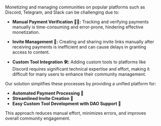 Monetizing and managing communities on popular platforms such as Discord, Telegram, and Slack can be challenging due to:

- **Manual Payment Verification 🕵️‍♂️:** Tracking and verifying payments manually is time-consuming and error-prone, hindering effective monetization.
  
- **Invite Management 📩:** Creating and sharing invite links manually after receiving payments is inefficient and can cause delays in granting access to content.

- **Custom Tool Integration 🛠️:** Adding custom tools to platforms like Discord requires significant technical expertise and effort, making it difficult for many users to enhance their community management.

Our solution simplifies these processes by providing a unified platform for:

- **Automated Payment Processing 💸**
- **Streamlined Invite Creation 📧**
- **Easy Custom Tool Development with DAO Support 🤝**

This approach reduces manual effort, minimizes errors, and improves overall community engagement.

